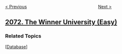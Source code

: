 <!--|This file generated by command(leetcode description); DO NOT EDIT.    |-->
<!--+----------------------------------------------------------------------+-->
<!--|@author    openset <openset.wang@gmail.com>                           |-->
<!--|@link      https://github.com/openset                                 |-->
<!--|@home      https://github.com/openset/leetcode                        |-->
<!--+----------------------------------------------------------------------+-->

[< Previous](../maximum-number-of-tasks-you-can-assign "Maximum Number of Tasks You Can Assign")
　　　　　　　　　　　　　　　　
[Next >](../time-needed-to-buy-tickets "Time Needed to Buy Tickets")

## [2072. The Winner University (Easy)](https://leetcode.com/problems/the-winner-university "")



### Related Topics
  [[Database](../../tag/database/README.md)]
